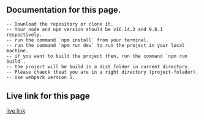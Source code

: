 ## Documentation for this page.

    -- Download the repository or clone it.
    -- Your node and npm version should be v16.14.2 and 9.8.1 respectively.
    -- run the command `npm install` from your terminal.
    -- run the command `npm run dev` to run the project in your local machine.
    -- if you want to build the project then, run the command `npm run build`.
    -- the project will be build in a dist folder in current directory.
    -- Please chaeck theat you are in a right directory (project-folader).
    -- Use webpack version 5.

## Live link for this page

[live link](https://exabytingtask.netlify.app/)
